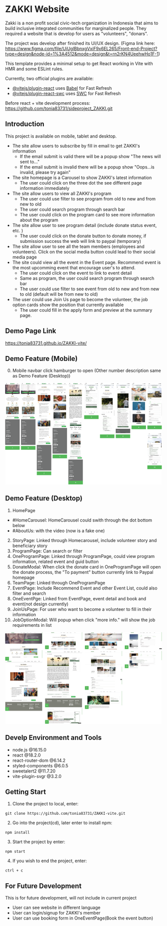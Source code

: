 # ZAKKI Website

Zakki is a non profit social civic-tech organization in Indonesia that aims to build inclusive integrated communities for marginalized people. They required a website that is develop for users as "volunteers", "donars".

The project was develop after finished its UI/UX design. (Figma link here: https://www.figma.com/file/UiUglBbnxgVxiF9x6EL265/Front-end-Project?type=design&node-id=1%3A4512&mode=design&t=rn2rKN4UeehwHo1F-1)

This template provides a minimal setup to get React working in Vite with HMR and some ESLint rules.

Currently, two official plugins are available:

- [@vitejs/plugin-react](https://github.com/vitejs/vite-plugin-react/blob/main/packages/plugin-react/README.md) uses [Babel](https://babeljs.io/) for Fast Refresh
- [@vitejs/plugin-react-swc](https://github.com/vitejs/vite-plugin-react-swc) uses [SWC](https://swc.rs/) for Fast Refresh

Before react + vite development process: https://github.com/tonia83731/sideproject_ZAKKI.git

## Introduction

This project is available on mobile, tablet and desktop.

* The site allow users to subscribe by fill in email to get ZAKKI's information
  * If the email submit is valid there will be a popup show "The news will sent to..."
  * If the email submit is invalid there will be a popup show "Oops...is invalid, please try again"
* The site homepage is a Carousel to show ZAKKI's latest information
  * The user could click on the three dot the see different page information immediately
* The site allow users to view all ZAKKI's program
  * The user could use filter to see program from old to new and from new to old
  * The user could search program through search bar
  * The user could click on the program card to see more information about the program
* The site allow user to see program detail (include donate status event, etc. )
  * The user could click on the donate button to donate money, if submission success the web will link to paypal (temporary)
* The site allow user to see all the team members (employees and volunteers). Click on the social media button could lead to their social media page
* The site could view all the event in the Event page. Recommend event is the most upcomming event that encourage user's to attend.
  * The user could click on the event to link to event detail
  * Same as program, the user could search program through search bar
  * The user could use filter to see event from old to new and from new to old (default will be from new to old)
* The user could use Join Us page to become the volunteer, the job option cards show the position that currently available
  * The user could fill in the apply form and preview at the summary page.


## Demo Page Link

https://tonia83731.github.io/ZAKKI-vite/


## Demo Feature (Mobile)
0. Mobile navbar click hamburger to open
(Other number description same as Demo Feature (Desktop))

![Alt text](src/assets/Img/Readme/Readme_mobile.png)

## Demo Feature (Desktop)

1. HomePage
  * #HomeCarousel: HomeCarousel could swith through the dot bottom below
  * #AboutUs: with the video (now is a fake one)
2. StoryPage: Linked through Homecarousel, include volunteer story and beneficiary story
3. ProgramPage: Can search or filter
4. OneProgramPage: Linked through ProgramPage, could view program information, related event and guid button
5. DonateModal: When click the donate card in OneProgramPage will open the donate process, the "To payment" button currently link to Paypal homepage
6. TeamPage: Linked through OneProgramPage
7. EventPage: Include Recommend Event and other Event List, could also filter and search
8. OneEventPge: Linked from EventPage, event detail and book and event(not design currently)
9. JoinUsPage: For user who want to become a volunteer to fill in their information
10. JobOptionModal: Will popup when click "more info." will show the job requirements in list

![Alt text](src/assets/Img/Readme/Readme_desktop.png)

## Develp Environment and Tools

* node.js @16.15.0
* react @18.2.0
* react-router-dom @6.14.2
* styled-components @6.0.5
* sweetalert2 @11.7.20
* vite-plugin-svgr @3.2.0

## Getting Start

1. Clone the project to local, enter:

```
git clone https://github.com/tonia83731/ZAKKI-vite.git
```

2. Go into the project(cd), later enter to install npm:

```
npm install
```

3. Start the project by enter:

```
npm start
```

4. If you wish to end the project, enter:

```
ctrl + c
```

## For Future Development

This is for future development, will not include in current project

* User can see website in different language
* User can login/signup for ZAKKI's member
* User can use booking form in OneEventPage(Book the event button)

